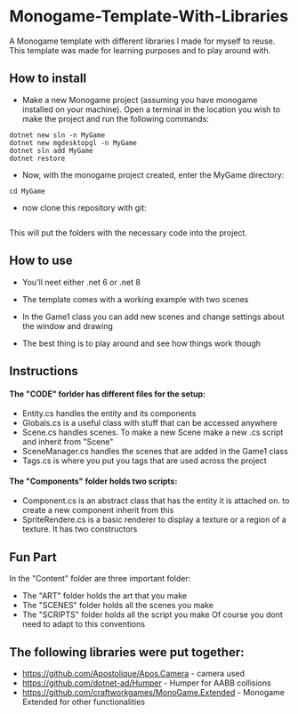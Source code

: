 # Monogame-Template-With-Libraries
A Monogame template with different libraries I made for myself to reuse.
This template was made for learning purposes and to play around with.

## How to install
* Make a new Monogame project (assuming you have monogame installed on your machine).
  Open a terminal in the location you wish to make the project
  and run the following commands:
```
dotnet new sln -n MyGame
dotnet new mgdesktopgl -n MyGame
dotnet sln add MyGame
dotnet restore
```
* Now, with the monogame project created, enter the MyGame directory:
```
cd MyGame
```
* now clone this repository with git:
```

```
This will put the folders with the necessary code into the project.

## How to use
* You'll neet either .net 6 or .net 8

* The template comes with a working example with two scenes

* In the Game1 class you can add new scenes and change settings about the window and drawing

* The best thing is to play around and see how things work though

## Instructions
#### The "CODE" forlder has different files for the setup:
* Entity.cs handles the entity and its components
* Globals.cs is a useful class with stuff that can be accessed anywhere
* Scene.cs handles scenes. To make a new Scene make a new .cs script and inherit from "Scene"
* SceneManager.cs handles the scenes that are added in the Game1 class
* Tags.cs is where you put you tags that are used across the project

#### The "Components" folder holds two scripts:
* Component.cs is an abstract class that has the entity it is attached on. to create a new component inherit from this
* SpriteRendere.cs is a basic renderer to display a texture or a region of a texture. It has two constructors

## Fun Part
In the "Content" folder are three important folder:
* The "ART" folder holds the art that you make
* The "SCENES" folder holds all the scenes you make
* The "SCRIPTS" folder holds all the script you make
Of course you dont need to adapt to this conventions

## The following libraries were put together:
* https://github.com/Apostolique/Apos.Camera - camera used
* https://github.com/dotnet-ad/Humper - Humper for AABB collisions
* https://github.com/craftworkgames/MonoGame.Extended - Monogame Extended for other functionalities
